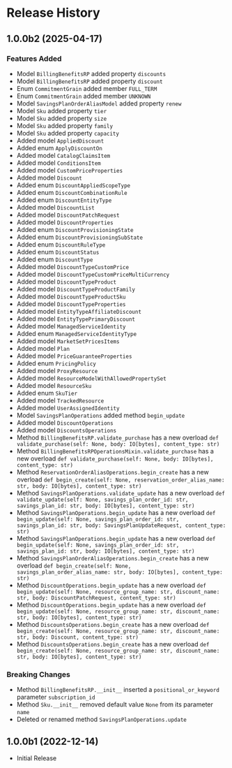# Release History

## 1.0.0b2 (2025-04-17)

### Features Added

  - Model `BillingBenefitsRP` added property `discounts`
  - Model `BillingBenefitsRP` added property `discount`
  - Enum `CommitmentGrain` added member `FULL_TERM`
  - Enum `CommitmentGrain` added member `UNKNOWN`
  - Model `SavingsPlanOrderAliasModel` added property `renew`
  - Model `Sku` added property `tier`
  - Model `Sku` added property `size`
  - Model `Sku` added property `family`
  - Model `Sku` added property `capacity`
  - Added model `AppliedDiscount`
  - Added enum `ApplyDiscountOn`
  - Added model `CatalogClaimsItem`
  - Added model `ConditionsItem`
  - Added model `CustomPriceProperties`
  - Added model `Discount`
  - Added enum `DiscountAppliedScopeType`
  - Added enum `DiscountCombinationRule`
  - Added enum `DiscountEntityType`
  - Added model `DiscountList`
  - Added model `DiscountPatchRequest`
  - Added model `DiscountProperties`
  - Added enum `DiscountProvisioningState`
  - Added enum `DiscountProvisioningSubState`
  - Added enum `DiscountRuleType`
  - Added enum `DiscountStatus`
  - Added enum `DiscountType`
  - Added model `DiscountTypeCustomPrice`
  - Added model `DiscountTypeCustomPriceMultiCurrency`
  - Added model `DiscountTypeProduct`
  - Added model `DiscountTypeProductFamily`
  - Added model `DiscountTypeProductSku`
  - Added model `DiscountTypeProperties`
  - Added model `EntityTypeAffiliateDiscount`
  - Added model `EntityTypePrimaryDiscount`
  - Added model `ManagedServiceIdentity`
  - Added enum `ManagedServiceIdentityType`
  - Added model `MarketSetPricesItems`
  - Added model `Plan`
  - Added model `PriceGuaranteeProperties`
  - Added enum `PricingPolicy`
  - Added model `ProxyResource`
  - Added model `ResourceModelWithAllowedPropertySet`
  - Added model `ResourceSku`
  - Added enum `SkuTier`
  - Added model `TrackedResource`
  - Added model `UserAssignedIdentity`
  - Model `SavingsPlanOperations` added method `begin_update`
  - Added model `DiscountOperations`
  - Added model `DiscountsOperations`
  - Method `BillingBenefitsRP.validate_purchase` has a new overload `def validate_purchase(self: None, body: IO[bytes], content_type: str)`
  - Method `BillingBenefitsRPOperationsMixin.validate_purchase` has a new overload `def validate_purchase(self: None, body: IO[bytes], content_type: str)`
  - Method `ReservationOrderAliasOperations.begin_create` has a new overload `def begin_create(self: None, reservation_order_alias_name: str, body: IO[bytes], content_type: str)`
  - Method `SavingsPlanOperations.validate_update` has a new overload `def validate_update(self: None, savings_plan_order_id: str, savings_plan_id: str, body: IO[bytes], content_type: str)`
  - Method `SavingsPlanOperations.begin_update` has a new overload `def begin_update(self: None, savings_plan_order_id: str, savings_plan_id: str, body: SavingsPlanUpdateRequest, content_type: str)`
  - Method `SavingsPlanOperations.begin_update` has a new overload `def begin_update(self: None, savings_plan_order_id: str, savings_plan_id: str, body: IO[bytes], content_type: str)`
  - Method `SavingsPlanOrderAliasOperations.begin_create` has a new overload `def begin_create(self: None, savings_plan_order_alias_name: str, body: IO[bytes], content_type: str)`
  - Method `DiscountOperations.begin_update` has a new overload `def begin_update(self: None, resource_group_name: str, discount_name: str, body: DiscountPatchRequest, content_type: str)`
  - Method `DiscountOperations.begin_update` has a new overload `def begin_update(self: None, resource_group_name: str, discount_name: str, body: IO[bytes], content_type: str)`
  - Method `DiscountsOperations.begin_create` has a new overload `def begin_create(self: None, resource_group_name: str, discount_name: str, body: Discount, content_type: str)`
  - Method `DiscountsOperations.begin_create` has a new overload `def begin_create(self: None, resource_group_name: str, discount_name: str, body: IO[bytes], content_type: str)`

### Breaking Changes

  - Method `BillingBenefitsRP.__init__` inserted a `positional_or_keyword` parameter `subscription_id`
  - Method `Sku.__init__` removed default value `None` from its parameter `name`
  - Deleted or renamed method `SavingsPlanOperations.update`

## 1.0.0b1 (2022-12-14)

* Initial Release
